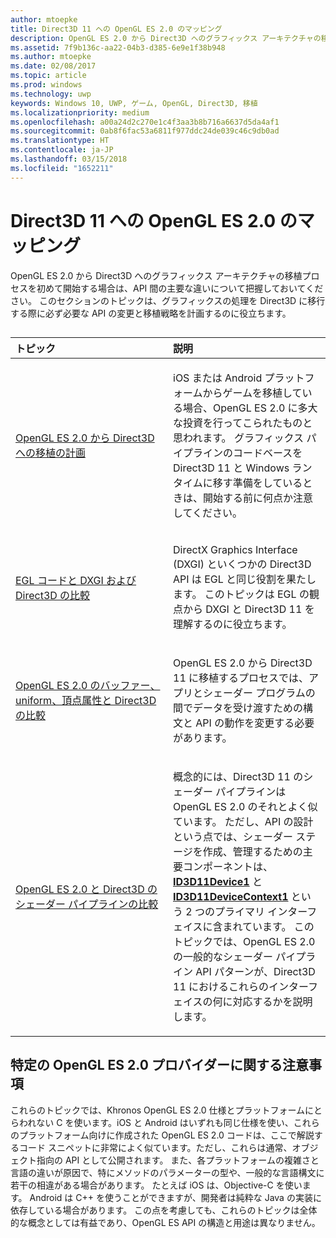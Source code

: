 ```yaml
---
author: mtoepke
title: Direct3D 11 への OpenGL ES 2.0 のマッピング
description: OpenGL ES 2.0 から Direct3D へのグラフィックス アーキテクチャの移植プロセスを初めて開始する場合は、API 間の主要な違いについて把握しておいてください。
ms.assetid: 7f9b136c-aa22-04b3-d385-6e9e1f38b948
ms.author: mtoepke
ms.date: 02/08/2017
ms.topic: article
ms.prod: windows
ms.technology: uwp
keywords: Windows 10, UWP, ゲーム, OpenGL, Direct3D, 移植
ms.localizationpriority: medium
ms.openlocfilehash: a00a24d2c270e1c4f3aa3b8b716a6637d5da4af1
ms.sourcegitcommit: 0ab8f6fac53a6811f977ddc24de039c46c9db0ad
ms.translationtype: HT
ms.contentlocale: ja-JP
ms.lasthandoff: 03/15/2018
ms.locfileid: "1652211"
---
```

# <a name="map-opengl-es-20-to-direct3d-11"></a>Direct3D 11 への OpenGL ES 2.0 のマッピング



OpenGL ES 2.0 から Direct3D へのグラフィックス アーキテクチャの移植プロセスを初めて開始する場合は、API 間の主要な違いについて把握しておいてください。 このセクションのトピックは、グラフィックスの処理を Direct3D に移行する際に必ず必要な API の変更と移植戦略を計画するのに役立ちます。
## 
<table>
<colgroup>
<col width="50%" />
<col width="50%" />
</colgroup>
<thead>
<tr class="header">
<th align="left">トピック</th>
<th align="left">説明</th>
</tr>
</thead>
<tbody>
<tr class="odd">
<td align="left"><p><a href="compare-opengl-es-2-0-api-design-to-directx.md">OpenGL ES 2.0 から Direct3D への移植の計画</a></p></td>
<td align="left"><p>iOS または Android プラットフォームからゲームを移植している場合、OpenGL ES 2.0 に多大な投資を行ってこられたものと思われます。 グラフィックス パイプラインのコードベースを Direct3D 11 と Windows ランタイムに移す準備をしているときは、開始する前に何点か注意してください。</p></td>
</tr>
<tr class="even">
<td align="left"><p><a href="moving-from-egl-to-dxgi.md">EGL コードと DXGI および Direct3D の比較</a></p></td>
<td align="left"><p>DirectX Graphics Interface (DXGI) といくつかの Direct3D API は EGL と同じ役割を果たします。 このトピックは EGL の観点から DXGI と Direct3D 11 を理解するのに役立ちます。</p></td>
</tr>
<tr class="odd">
<td align="left"><p><a href="porting-uniforms-and-attributes.md">OpenGL ES 2.0 のバッファー、uniform、頂点属性と Direct3D の比較</a></p></td>
<td align="left"><p>OpenGL ES 2.0 から Direct3D 11 に移植するプロセスでは、アプリとシェーダー プログラムの間でデータを受け渡すための構文と API の動作を変更する必要があります。</p></td>
</tr>
<tr class="even">
<td align="left"><p><a href="change-your-shader-loading-code.md">OpenGL ES 2.0 と Direct3D のシェーダー パイプラインの比較</a></p></td>
<td align="left"><p>概念的には、Direct3D 11 のシェーダー パイプラインは OpenGL ES 2.0 のそれとよく似ています。 ただし、API の設計という点では、シェーダー ステージを作成、管理するための主要コンポーネントは、<a href="https://msdn.microsoft.com/library/windows/desktop/hh404575"><strong>ID3D11Device1</strong></a> と <a href="https://msdn.microsoft.com/library/windows/desktop/hh404598"><strong>ID3D11DeviceContext1</strong></a> という 2 つのプライマリ インターフェイスに含まれています。 このトピックでは、OpenGL ES 2.0 の一般的なシェーダー パイプライン API パターンが、Direct3D 11 におけるこれらのインターフェイスの何に対応するかを説明します。</p></td>
</tr>
</tbody>
</table>

 

## <a name="notes-on-specific-opengl-es-20-providers"></a>特定の OpenGL ES 2.0 プロバイダーに関する注意事項


これらのトピックでは、Khronos OpenGL ES 2.0 仕様とプラットフォームにとらわれない C を使います。iOS と Android はいずれも同じ仕様を使い、これらのプラットフォーム向けに作成された OpenGL ES 2.0 コードは、ここで解説するコード スニペットに非常によく似ています。ただし、これらは通常、オブジェクト指向の API として公開されます。 また、各プラットフォームの複雑さと言語の違いが原因で、特にメソッドのパラメーターの型や、一般的な言語構文に若干の相違がある場合があります。 たとえば iOS は、Objective-C を使います。 Android は C++ を使うことができますが、開発者は純粋な Java の実装に依存している場合があります。 この点を考慮しても、これらのトピックは全体的な概念としては有益であり、OpenGL ES API の構造と用途は異なりません。

 

 




